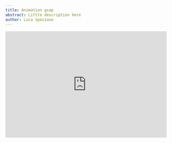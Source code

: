 ```yaml
---
title: Animation gsap
abstract: Little description here
author: Luca Spezzano
---
```

<iframe height="332" style="width: 100%;" scrolling="no" title="GSAP animation" src="https://codepen.io/93lucasp/embed/xBQGLv?height=332&theme-id=default&default-tab=result" frameborder="no" allowtransparency="true" allowfullscreen="true">

  See the Pen <a href='https://codepen.io/93lucasp/pen/xBQGLv'>GSAP animation</a> by Luca

  (<a href='https://codepen.io/93lucasp'>@93lucasp</a>) on <a href='https://codepen.io'>CodePen</a>.

</iframe>
